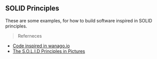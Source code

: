 ## SOLID Principles 
These are some examples, for how to build software inspired in SOLID principles. 

> Referneces
* [Code inspired in wanago.io](https://wanago.io/2020/02/03/applying-solid-principles-to-your-typescript-code/)
* [The S.O.L.I.D Principles in Pictures](https://medium.com/backticks-tildes/the-s-o-l-i-d-principles-in-pictures-b34ce2f1e898)